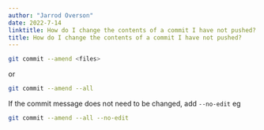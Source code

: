 ```yaml
---
author: "Jarrod Overson"
date: 2022-7-14
linktitle: How do I change the contents of a commit I have not pushed?
title: How do I change the contents of a commit I have not pushed?
---
```


```sh
git commit --amend <files>
```

or

```sh
git commit --amend --all
```

If the commit message does not need to be changed, add `--no-edit` eg

```sh
git commit --amend --all --no-edit
```

